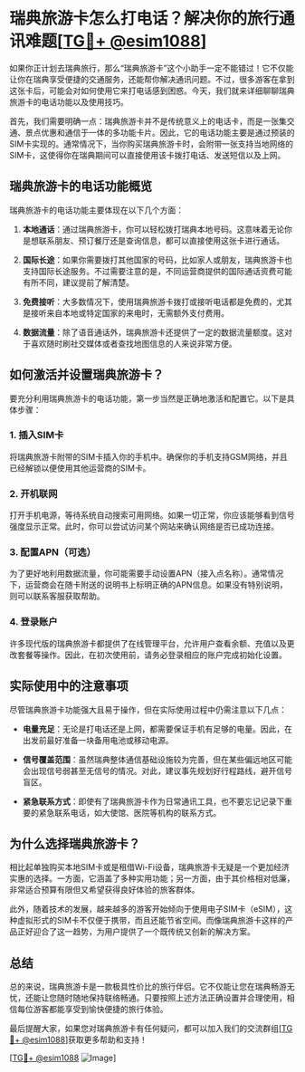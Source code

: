 # 瑞典旅游卡怎么打电话？解决你的旅行通讯难题[[TG💪+ @esim1088](https://t.me/s/esim1088)]

如果你正计划去瑞典旅行，那么“瑞典旅游卡”这个小助手一定不能错过！它不仅能让你在瑞典享受便捷的交通服务，还能帮你解决通讯问题。不过，很多游客在拿到这张卡后，可能会对如何使用它来打电话感到困惑。今天，我们就来详细聊聊瑞典旅游卡的电话功能以及使用技巧。

首先，我们需要明确一点：瑞典旅游卡并不是传统意义上的电话卡，而是一张集交通、景点优惠和通信于一体的多功能卡片。因此，它的电话功能主要是通过预装的SIM卡实现的。通常情况下，当你购买瑞典旅游卡时，会附带一张支持当地网络的SIM卡，这使得你在瑞典期间可以直接使用该卡拨打电话、发送短信以及上网。

## 瑞典旅游卡的电话功能概览

瑞典旅游卡的电话功能主要体现在以下几个方面：

1. **本地通话**：通过瑞典旅游卡，你可以轻松拨打瑞典本地号码。这意味着无论你是想联系朋友、预订餐厅还是查询信息，都可以直接使用这张卡进行通话。
   
2. **国际长途**：如果你需要拨打其他国家的号码，比如家人或朋友，瑞典旅游卡也支持国际长途服务。不过需要注意的是，不同运营商提供的国际通话资费可能有所不同，建议提前了解清楚。

3. **免费接听**：大多数情况下，使用瑞典旅游卡拨打或接听电话都是免费的，尤其是接听来自本地或特定国家的来电时，无需额外支付费用。

4. **数据流量**：除了语音通话外，瑞典旅游卡还提供了一定的数据流量额度。这对于喜欢随时刷社交媒体或者查找地图信息的人来说非常方便。

## 如何激活并设置瑞典旅游卡？

要充分利用瑞典旅游卡的电话功能，第一步当然是正确地激活和配置它。以下是具体步骤：

### 1. 插入SIM卡
将瑞典旅游卡附带的SIM卡插入你的手机中。确保你的手机支持GSM网络，并且已经解锁以便使用其他运营商的SIM卡。

### 2. 开机联网
打开手机电源，等待系统自动搜索可用网络。如果一切正常，你应该能够看到信号强度显示正常。此时，你可以尝试访问某个网站来确认网络是否已成功连接。

### 3. 配置APN（可选）
为了更好地利用数据流量，你可能需要手动设置APN（接入点名称）。通常情况下，运营商会在随卡附送的说明书上标明正确的APN信息。如果没有特别说明，则可以联系客服获取帮助。

### 4. 登录账户
许多现代版的瑞典旅游卡都提供了在线管理平台，允许用户查看余额、充值以及更改套餐等操作。因此，在初次使用前，请务必登录相应的账户完成初始化设置。

## 实际使用中的注意事项

尽管瑞典旅游卡功能强大且易于操作，但在实际使用过程中仍需注意以下几点：

- **电量充足**：无论是打电话还是上网，都需要保证手机有足够的电量。因此，在出发前最好准备一块备用电池或移动电源。
  
- **信号覆盖范围**：虽然瑞典整体通信基础设施较为完善，但在某些偏远地区可能会出现信号弱甚至无信号的情况。对此，建议事先规划好行程路线，避开信号盲区。

- **紧急联系方式**：即使有了瑞典旅游卡作为日常通讯工具，也不要忘记记录下重要的紧急联系电话，如大使馆、医院等机构的联系方式。

## 为什么选择瑞典旅游卡？

相比起单独购买本地SIM卡或是租借Wi-Fi设备，瑞典旅游卡无疑是一个更加经济实惠的选择。一方面，它涵盖了多种实用功能；另一方面，由于其价格相对低廉，非常适合预算有限但又希望获得良好体验的旅客群体。

此外，随着技术的发展，越来越多的游客开始倾向于使用电子SIM卡（eSIM），这种虚拟形式的SIM卡不仅便于携带，而且还能节省空间。而像瑞典旅游卡这样的产品正好迎合了这一趋势，为用户提供了一个既传统又创新的解决方案。

## 总结

总的来说，瑞典旅游卡是一款极具性价比的旅行伴侣。它不仅能让您在瑞典畅游无忧，还能让您随时随地保持联络畅通。只要按照上述方法正确设置并合理使用，相信每位游客都能享受到愉快便捷的旅行体验。

最后提醒大家，如果您对瑞典旅游卡有任何疑问，都可以加入我们的交流群组[[TG💪+ @esim1088](https://t.me/s/esim1088)]获取更多帮助和支持！

[[TG💪+ @esim1088](https://t.me/s/esim1088) ![Image](https://i.postimg.cc/4NQfJmqS/Snipaste-2025-05-13-00-14-12.png)]